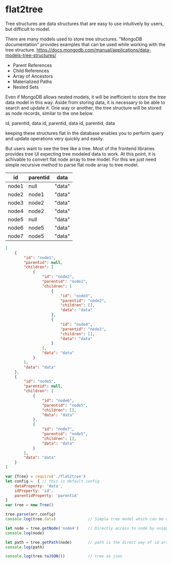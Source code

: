 # flat2tree


Tree structures are data structures that are easy to use intuitively by users, but difficult to model.

There are many models used to store tree structures.
"MongoDB documentation" provides examples that can be used while working with the tree structure.
https://docs.mongodb.com/manual/applications/data-models-tree-structures/
- Parent References
- Child References
- Array of Ancestors
- Materialized Paths
- Nested Sets

Even if MongoDB allows nested models, it will be inefficient to store the tree data model in this way. Aside from storing data, it is necessary to be able to search and update it. 
One way or another, the tree structure will be stored as node records, similar to the one below.

id, parentid, data
id, parentid, data
id, parentid, data

keeping these structures flat in the database enables you to perform query and update operations very quickly and easily.

But users want to see the tree like a tree. Most of the frontend libraries provides tree UI expecting tree modeled data to work. 
At this point, it is achivable to convert flat node array to tree model. For this we just need simple recursive method to parse flat node array to tree model.

|id      | parentid  |  data|
|-------|------------|--------|
| node1	| null	    | "data"|
| node2	| node1	    | "data"|
| node3	| node2	    | "data"|
| node4	| node2	    | "data"|
| node5	| null	    | "data"|
| node6	| node5	    | "data"|
| node7	| node5	    | "data"|



```JSON
[
    {
        "id": "node1",
        "parentid": null,
        "children": [
            {
                "id": "node2",      
                "parentid": "node1",
                "children": [       
                    {
                        "id": "node3",
                        "parentid": "node2",
                        "children": [],
                        "data": "data"
                    },
                    {
                        "id": "node4",
                        "parentid": "node2",
                        "children": [],
                        "data": "data"
                    }
                ],
                "data": "data"
            }
        ],
        "data": "data"
    },
    {
        "id": "node5",
        "parentid": null,
        "children": [
            {
                "id": "node6",
                "parentid": "node5",
                "children": [],
                "data": "data"
            },
            {
                "id": "node7",
                "parentid": "node5",
                "children": [],
                "data": "data"
            }
        ],
        "data": "data"
    }
]
```

```javascript
var {Tree} = require('./flat2tree')
let config =  { // this is default config
    dataProperty: 'data',
    idProperty: 'id',
    parentidProperty: 'parentid'
}
var tree = new Tree()

tree.parse(arr,config)
console.log(tree.data)              // Simple tree model which can be used for treeUI libraries.

let node = tree.getNode('node4')    // Directly access to node by unique Id
console.log(node)

let path = tree.getPath(node)       // path is the direct way of id array to root node 
console.log(path)               

console.log(tree.toJSON())          // tree as json 
```
